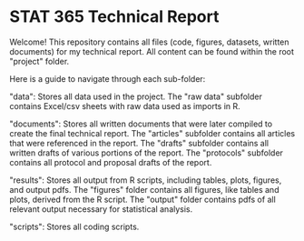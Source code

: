 # STAT 365 Technical Report 
Welcome! This repository contains all files (code, figures, datasets, written documents) for my technical report.
All content can be found within the root "project" folder.


Here is a guide to navigate through each sub-folder:



  "data": Stores all data used in the project. The "raw data" subfolder contains Excel/csv sheets with raw data used as imports in R. 
          
  "documents": Stores all written documents that were later compiled to create the final technical report. 
               The "articles" subfolder contains all articles that were referenced in the report. 
               The "drafts" subfolder contains all written drafts of various portions of the report.
               The "protocols" subfolder contains all protocol and proposal drafts of the report.

  "results": Stores all output from R scripts, including tables, plots, figures, and output pdfs. 
               The "figures" folder contains all figures, like tables and plots, derived from the R script.
               The "output" folder contains pdfs of all relevant output necessary for statistical analysis.

  "scripts": Stores all coding scripts. 



